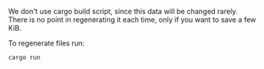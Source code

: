 We don't use cargo build script, since this data will be changed rarely.
There is no point in regenerating it each time, only if you want to save a few KiB.

To regenerate files run:

```
cargo run
```

